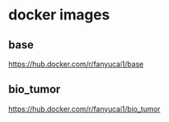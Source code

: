 #   docker images

##  base
https://hub.docker.com/r/fanyucai1/base 

##  bio_tumor
https://hub.docker.com/r/fanyucai1/bio_tumor

